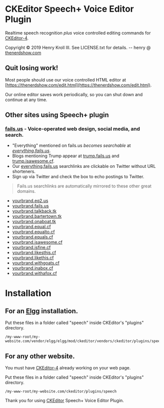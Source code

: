 # CKEditor Speech+ Voice Editor Plugin

Realtime speech recognition *plus* voice controlled editing commands for [CKEditor-4](https://ckeditor.com/ckeditor-4/).

Copyright &copy; 2019 Henry Kroll III. See LICENSE.txt for details. -- henry @ [thenerdshow.com](https://thenerdshow.com/)

## Quit losing work!

Most people should use our voice controlled HTML editor at [https://thenerdshow.com/edit.html](https://thenerdshow.com/edit.html).

Our online editor saves work periodically, so you can shut down and continue at any time.

## Other sites using Speech+ plugin

### [fails.us](https://fails.us) - Voice-operated web design, social media, and search.

* "Everything" mentioned on fails.us *becomes searchable* at *[everything.fails.us](http://everything.fails.us)*.
* Blogs mentioning Trump appear at [trump.fails.us](http://Trump.fails.us) and [trump.isawesome.cf](http://Trump.isawesome.cf).
* Our [everything.fails.us](http://everything.fails.us) searchlinks are clickable on Twitter without URL shorteners.
* Sign up via Twitter and check the box to echo postings to Twitter.

> Fails.us searchlinks are automatically mirrored to these other great domains.

* [yourbrand.eq2.us](http://yourbrand.eq2.us)
* [yourbrand.fails.us](http://yourbrand.fails.us)
* [yourbrand.talkback.tk](http://yourbrand.talkback.tk)
* [yourbrand.bartertown.tk](http://yourbrand.bartertown.tk)
* [yourbrand.onaboat.tk](http://yourbrand.onaboat.tk)
* [yourbrand.equal.cf](http://yourbrand.equal.cf)
* [yourbrand.equalto.cf](http://yourbrand.equalto.cf)
* [yourbrand.equals.cf](http://yourbrand.equals.cf)
* [yourbrand.isawesome.cf](http://yourbrand.isawesome.cf)
* [yourbrand.isfine.cf](http://yourbrand.isfine.cf)
* [yourbrand.likesthis.cf](http://yourbrand.likesthis.cf)
* [yourbrand.likethis.cf](http://yourbrand.likethis.cf)
* [yourbrand.withgoats.cf](http://yourbrand.withgoats.cf)
* [yourbrand.inabox.cf](http://yourbrand.inabox.cf)
* [yourbrand.withafox.cf](http://yourbrand.withafox.cf)

# Installation

## For an [Elgg](https://elgg.org/) installation.

Put these files in a folder called "speech" inside CKEditor's "plugins" directory.

```
/my-www-root/my-website.com/vendor/elgg/elgg/mod/ckeditor/vendors/ckeditor/plugins/speech
```

## For any other website.

You must have [CKEditor-4](https://ckeditor.com/ckeditor-4/) already working on your web page.

Put these files in a folder called "speech" inside CKEditor's "plugins" directory.

```
/my-www-root/my-website.com/ckeditor/plugins/speech
```

Thank you for using [CKEditor](https://ckeditor.com/ckeditor-4/) Speech+ Voice Editor Plugin.